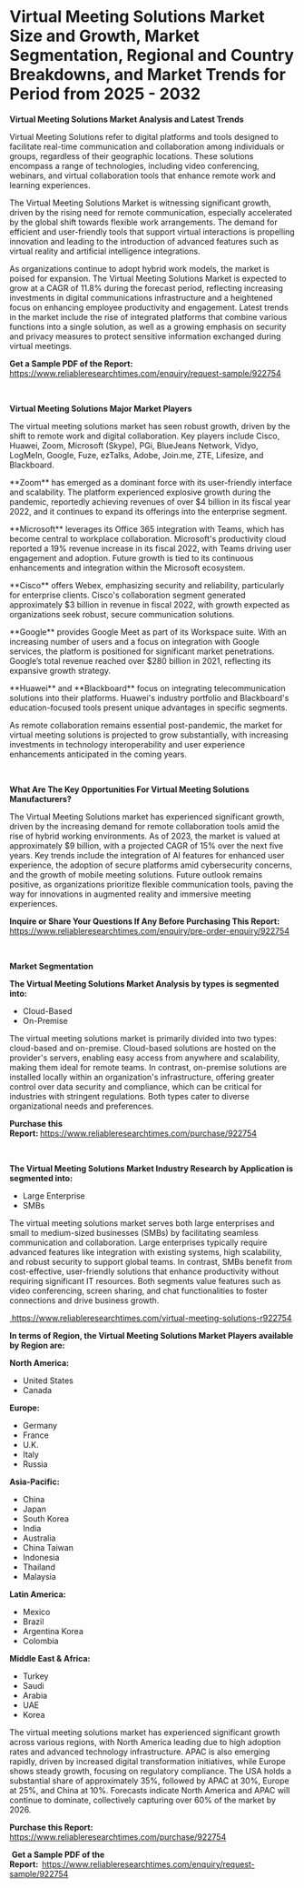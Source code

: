 <p><h1>Virtual Meeting Solutions Market Size and Growth, Market Segmentation, Regional and Country Breakdowns, and Market Trends for Period from 2025 -  2032</h1></p><p><strong>Virtual Meeting Solutions Market Analysis and Latest Trends</strong></p>
<p><p>Virtual Meeting Solutions refer to digital platforms and tools designed to facilitate real-time communication and collaboration among individuals or groups, regardless of their geographic locations. These solutions encompass a range of technologies, including video conferencing, webinars, and virtual collaboration tools that enhance remote work and learning experiences.</p><p>The Virtual Meeting Solutions Market is witnessing significant growth, driven by the rising need for remote communication, especially accelerated by the global shift towards flexible work arrangements. The demand for efficient and user-friendly tools that support virtual interactions is propelling innovation and leading to the introduction of advanced features such as virtual reality and artificial intelligence integrations.</p><p>As organizations continue to adopt hybrid work models, the market is poised for expansion. The Virtual Meeting Solutions Market is expected to grow at a CAGR of 11.8% during the forecast period, reflecting increasing investments in digital communications infrastructure and a heightened focus on enhancing employee productivity and engagement. Latest trends in the market include the rise of integrated platforms that combine various functions into a single solution, as well as a growing emphasis on security and privacy measures to protect sensitive information exchanged during virtual meetings.</p></p>
<p><strong>Get a Sample PDF of the Report:&nbsp;</strong> <a href="https://www.reliableresearchtimes.com/enquiry/request-sample/922754?utm_campaign=3109&utm_medium=2&utm_source=Github&utm_content=ia&utm_term=18042025&utm_id=virtual-meeting-solutions">https://www.reliableresearchtimes.com/enquiry/request-sample/922754</a></p>
<p>&nbsp;</p>
<p><strong>Virtual Meeting Solutions Major Market Players</strong></p>
<p><p>The virtual meeting solutions market has seen robust growth, driven by the shift to remote work and digital collaboration. Key players include Cisco, Huawei, Zoom, Microsoft (Skype), PGi, BlueJeans Network, Vidyo, LogMeIn, Google, Fuze, ezTalks, Adobe, Join.me, ZTE, Lifesize, and Blackboard.</p><p>**Zoom** has emerged as a dominant force with its user-friendly interface and scalability. The platform experienced explosive growth during the pandemic, reportedly achieving revenues of over $4 billion in its fiscal year 2022, and it continues to expand its offerings into the enterprise segment.</p><p>**Microsoft** leverages its Office 365 integration with Teams, which has become central to workplace collaboration. Microsoft's productivity cloud reported a 19% revenue increase in its fiscal 2022, with Teams driving user engagement and adoption. Future growth is tied to its continuous enhancements and integration within the Microsoft ecosystem.</p><p>**Cisco** offers Webex, emphasizing security and reliability, particularly for enterprise clients. Cisco's collaboration segment generated approximately $3 billion in revenue in fiscal 2022, with growth expected as organizations seek robust, secure communication solutions.</p><p>**Google** provides Google Meet as part of its Workspace suite. With an increasing number of users and a focus on integration with Google services, the platform is positioned for significant market penetrations. Google’s total revenue reached over $280 billion in 2021, reflecting its expansive growth strategy.</p><p>**Huawei** and **Blackboard** focus on integrating telecommunication solutions into their platforms. Huawei's industry portfolio and Blackboard's education-focused tools present unique advantages in specific segments.</p><p>As remote collaboration remains essential post-pandemic, the market for virtual meeting solutions is projected to grow substantially, with increasing investments in technology interoperability and user experience enhancements anticipated in the coming years.</p></p>
<p>&nbsp;</p>
<p><strong>What Are The Key Opportunities For Virtual Meeting Solutions Manufacturers?</strong></p>
<p><p>The Virtual Meeting Solutions market has experienced significant growth, driven by the increasing demand for remote collaboration tools amid the rise of hybrid working environments. As of 2023, the market is valued at approximately $9 billion, with a projected CAGR of 15% over the next five years. Key trends include the integration of AI features for enhanced user experience, the adoption of secure platforms amid cybersecurity concerns, and the growth of mobile meeting solutions. Future outlook remains positive, as organizations prioritize flexible communication tools, paving the way for innovations in augmented reality and immersive meeting experiences.</p></p>
<p><strong>Inquire or Share Your Questions If Any Before Purchasing This Report:</strong> <a href="https://www.reliableresearchtimes.com/enquiry/pre-order-enquiry/922754?utm_campaign=3109&utm_medium=2&utm_source=Github&utm_content=ia&utm_term=18042025&utm_id=virtual-meeting-solutions">https://www.reliableresearchtimes.com/enquiry/pre-order-enquiry/922754</a></p>
<p>&nbsp;</p>
<p><strong>Market Segmentation</strong></p>
<p><strong>The Virtual Meeting Solutions Market Analysis by types is segmented into:</strong></p>
<p><ul><li>Cloud-Based</li><li>On-Premise</li></ul></p>
<p><p>The virtual meeting solutions market is primarily divided into two types: cloud-based and on-premise. Cloud-based solutions are hosted on the provider's servers, enabling easy access from anywhere and scalability, making them ideal for remote teams. In contrast, on-premise solutions are installed locally within an organization's infrastructure, offering greater control over data security and compliance, which can be critical for industries with stringent regulations. Both types cater to diverse organizational needs and preferences.</p></p>
<p><strong>Purchase this Report:&nbsp;</strong><a href="https://www.reliableresearchtimes.com/purchase/922754?utm_campaign=3109&utm_medium=2&utm_source=Github&utm_content=ia&utm_term=18042025&utm_id=virtual-meeting-solutions">https://www.reliableresearchtimes.com/purchase/922754</a></p>
<p>&nbsp;</p>
<p><strong>The Virtual Meeting Solutions Market Industry Research by Application is segmented into:</strong></p>
<p><ul><li>Large Enterprise</li><li>SMBs</li></ul></p>
<p><p>The virtual meeting solutions market serves both large enterprises and small to medium-sized businesses (SMBs) by facilitating seamless communication and collaboration. Large enterprises typically require advanced features like integration with existing systems, high scalability, and robust security to support global teams. In contrast, SMBs benefit from cost-effective, user-friendly solutions that enhance productivity without requiring significant IT resources. Both segments value features such as video conferencing, screen sharing, and chat functionalities to foster connections and drive business growth.</p></p>
<p><a href="https://www.reliableresearchtimes.com/virtual-meeting-solutions-r922754?utm_campaign=3109&utm_medium=2&utm_source=Github&utm_content=ia&utm_term=18042025&utm_id=virtual-meeting-solutions">&nbsp;https://www.reliableresearchtimes.com/virtual-meeting-solutions-r922754</a></p>
<p><strong>In terms of Region, the Virtual Meeting Solutions Market Players available by Region are:</strong></p>
<p>
    <p> <strong> North America: </strong>
        <ul>
            <li>United States</li>
            <li>Canada</li>
        </ul>
        </p> 
    <p> <strong> Europe: </strong>
        <ul>
            <li>Germany</li>
            <li>France</li>
            <li>U.K.</li>
            <li>Italy</li>
            <li>Russia</li>
        </ul>
        </p> 
    <p> <strong> Asia-Pacific: </strong>
        <ul>
            <li>China</li>
            <li>Japan</li>
            <li>South Korea</li>
            <li>India</li>
            <li>Australia</li>
            <li>China Taiwan</li>
            <li>Indonesia</li>
            <li>Thailand</li>
            <li>Malaysia</li>
        </ul>
        </p> 
    <p> <strong> Latin America: </strong>
        <ul>
            <li>Mexico</li>
            <li>Brazil</li>
            <li>Argentina Korea</li>
            <li>Colombia</li>
        </ul>
        </p> 
    <p> <strong> Middle East & Africa: </strong>
        <ul>
            <li>Turkey</li>
            <li>Saudi</li>
            <li>Arabia</li>
            <li>UAE</li>
            <li>Korea</li>
        </ul>
    </p>
    </p>
<p><p>The virtual meeting solutions market has experienced significant growth across various regions, with North America leading due to high adoption rates and advanced technology infrastructure. APAC is also emerging rapidly, driven by increased digital transformation initiatives, while Europe shows steady growth, focusing on regulatory compliance. The USA holds a substantial share of approximately 35%, followed by APAC at 30%, Europe at 25%, and China at 10%. Forecasts indicate North America and APAC will continue to dominate, collectively capturing over 60% of the market by 2026.</p></p>
<p><strong>Purchase this Report: </strong><a href="https://www.reliableresearchtimes.com/purchase/922754?utm_campaign=3109&utm_medium=2&utm_source=Github&utm_content=ia&utm_term=18042025&utm_id=virtual-meeting-solutions">https://www.reliableresearchtimes.com/purchase/922754</a></p>
<p>&nbsp;<strong>Get a Sample PDF of the Report:&nbsp;&nbsp;</strong><a href="https://www.reliableresearchtimes.com/enquiry/request-sample/922754?utm_campaign=3109&utm_medium=2&utm_source=Github&utm_content=ia&utm_term=18042025&utm_id=virtual-meeting-solutions">https://www.reliableresearchtimes.com/enquiry/request-sample/922754</a></p>
<p><strong></strong></p>
<p><p></p><p></p><p></p></p>